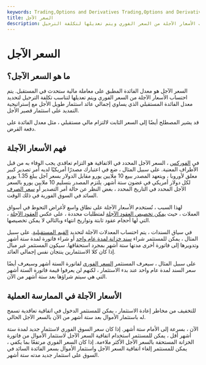 ```yaml
---
keywords: Trading,Options and Derivatives Trading,Options and Derivatives
title: السعر الآجل
description: السعر الآجل هو معدل الفائدة المطبق على معاملة مالية ستحدث في المستقبل. يتم حساب الأسعار الآجلة من السعر الفوري ويتم تعديلها لتكلفة الترحيل.
---
```


# السعر الآجل
## ما هو السعر الآجل؟

السعر الآجل هو معدل الفائدة المطبق على معاملة مالية ستحدث في المستقبل. يتم احتساب الأسعار الآجلة من السعر الفوري ويتم تعديلها لتناسب تكلفة الترحيل لتحديد معدل الفائدة المستقبلي الذي يساوي إجمالي عائد استثمار طويل الأجل مع إستراتيجية التمديد على استثمار قصير الأجل.

قد يشير المصطلح أيضًا إلى السعر الثابت لالتزام مالي مستقبلي ، مثل معدل الفائدة على دفعة القرض.

## فهم الأسعار الآجلة

في [الفوركس](/forex) ، السعر الآجل المحدد في الاتفاقية هو التزام تعاقدي يجب الوفاء به من قبل الأطراف المعنية. على سبيل المثال ، ضع في اعتبارك مصدرًا أمريكيًا لديه أمر تصدير كبير معلق لأوروبا ، ويتعهد المصدر ببيع 10 ملايين يورو مقابل الدولار بسعر آجل يبلغ 1.35 يورو لكل دولار أمريكي في غضون ستة أشهر. يلتزم المصدر بتسليم 10 ملايين يورو بالسعر الآجل المحدد في التاريخ المحدد ، بغض النظر عن حالة أمر التصدير أو [سعر الصرف](/exchangerate) السائد في السوق الفورية في ذلك الوقت.

لهذا السبب ، تُستخدم الأسعار الآجلة على نطاق واسع لأغراض التحوط في أسواق العملات ، حيث [يمكن تخصيص العقود الآجلة](/currencyforward) لمتطلبات محددة ، على عكس [العقود الآجلة](/futures) ، التي لها أحجام عقود ثابتة وتواريخ انتهاء وبالتالي لا يمكن تخصيصها.

في سياق السندات ، يتم احتساب المعدلات الآجلة لتحديد [القيم المستقبلية](/futurevalue). على سبيل المثال ، يمكن للمستثمر شراء [سند خزانة لمدة عام واحد](/treasurybill) أو شراء فاتورة لمدة ستة أشهر وتدويرها إلى فاتورة أخرى مدتها ستة أشهر بمجرد استحقاقها. سيكون المستثمر غير مبال إذا كان كلا الاستثمارين ينتجان نفس إجمالي العائد.

على سبيل المثال ، سيعرف المستثمر [السعر الفوري](/spot_rate) لفاتورة الستة أشهر وسيعرف أيضًا سعر السند لمدة عام واحد عند بدء الاستثمار ، لكنهم لن يعرفوا قيمة فاتورة الستة أشهر التي هي سيتم شراؤها بعد ستة أشهر من الآن.

## الأسعار الآجلة في الممارسة العملية

للتخفيف من مخاطر إعادة الاستثمار ، يمكن للمستثمر الدخول في اتفاقية تعاقدية تسمح له باستثمار الأموال بعد ستة أشهر من الآن بالسعر الآجل الحالي.

الآن ، بسرعة إلى الأمام ستة أشهر. إذا كان سعر السوق الفوري لاستثمار جديد لمدة ستة أشهر أقل ، يمكن للمستثمر استخدام اتفاقية السعر الآجل لاستثمار الأموال من فاتورة الخزانة المستحقة بالسعر الآجل الأكثر ملاءمة. إذا كان السعر الفوري مرتفعًا بما يكفي ، يمكن للمستثمر إلغاء اتفاقية السعر الآجل واستثمار الأموال بسعر الفائدة السائد في السوق على استثمار جديد مدته ستة أشهر.

